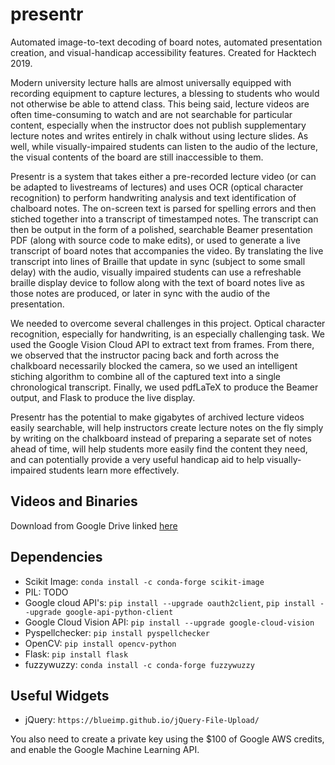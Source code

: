 # presentr
Automated image-to-text decoding of board notes, automated presentation 
creation, and visual-handicap accessibility features. Created for Hacktech 2019.

Modern university lecture halls are almost universally equipped with recording equipment
to capture lectures, a blessing to students who would not otherwise be able to attend
class. This being said, lecture videos are often time-consuming to watch and are
not searchable for particular content, especially when the instructor does not
publish supplementary lecture notes and writes entirely in chalk without
using lecture slides. As well, while visually-impaired students can listen to the
audio of the lecture, the visual contents of the board are still inaccessible to them.

Presentr is a system that takes either a pre-recorded lecture video (or can be
adapted to livestreams of lectures) and uses OCR (optical character recognition) to perform
handwriting analysis and text identification of chalboard notes. The on-screen
text is parsed for spelling errors and then stiched together into a transcript of timestamped notes.
The transcript can then be output in the form of a polished, searchable Beamer presentation PDF
(along with source code to make edits), or used to generate a live transcript of board notes
that accompanies the video. By translating the live transcript into lines of Braille
that update in sync (subject to some small delay) with the audio, visually impaired
students can use a refreshable braille display device to follow along with the text of
board notes live as those notes are produced, or later in sync with the audio of
the presentation.

We needed to overcome several challenges in this project. Optical character recognition,
especially for handwriting, is an especially challenging task. We used the Google Vision
Cloud API to extract text from frames. From there, we observed that the instructor
pacing back and forth across the chalkboard necessarily blocked the camera, so we
used an intelligent stiching algorithm to combine all of the captured text
into a single chronological transcript. Finally, we used pdfLaTeX to produce the
Beamer output, and Flask to produce the live display.

Presentr has the potential to make gigabytes of archived lecture videos easily searchable,
will help instructors create lecture notes on the fly simply by writing on the chalkboard
instead of preparing a separate set of notes ahead of time, will help students more
easily find the content they need,  and can potentially provide
a very useful handicap aid to help visually-impaired students learn more effectively. 

## Videos and Binaries
Download from Google Drive linked [here](https://drive.google.com/drive/folders/1GFOxP-zjdEVjNgp8WtzqoANGYi23bgoj?usp=sharing)

## Dependencies
* Scikit Image: `conda install -c conda-forge scikit-image`
* PIL: TODO 
* Google cloud API's: `pip install --upgrade oauth2client`, `pip install --upgrade google-api-python-client`
* Google Cloud Vision API: `pip install --upgrade google-cloud-vision`
* Pyspellchecker: `pip install pyspellchecker`
* OpenCV: `pip install opencv-python` 
* Flask: `pip install flask`
* fuzzywuzzy: `conda install -c conda-forge fuzzywuzzy`

## Useful Widgets
* jQuery: `https://blueimp.github.io/jQuery-File-Upload/`

You also need to create a private key using the $100 of Google AWS credits,
and enable the Google Machine Learning API.
